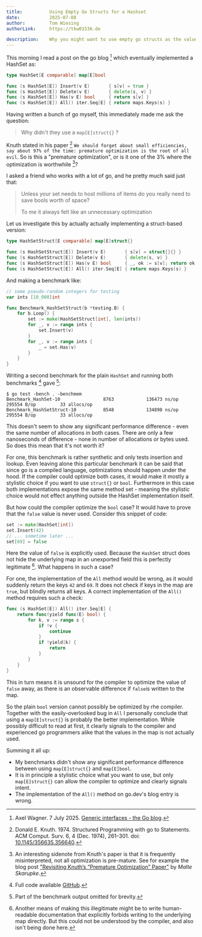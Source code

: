 ```yaml
---
title:          Using Empty Go Structs for a Hashset
date:           2025-07-08
author:         Tom Wiesing 
authorLink:     https://tkw01536.de

description:    Why you might want to use empty go structs as the value type for a hashset.
---
```


This morning I read a post on the go blog [^1] which eventually implemented a HashSet as:

```go
type HashSet[E comparable] map[E]bool

func (s HashSet[E]) Insert(v E)       { s[v] = true }
func (s HashSet[E]) Delete(v E)       { delete(s, v) }
func (s HashSet[E]) Has(v E) bool     { return s[v] }
func (s HashSet[E]) All() iter.Seq[E] { return maps.Keys(s) }
```

Having written a bunch of go myself, this immediately made me ask the question:

> Why didn't they use a `map[E]struct{}` ?

Knuth stated in his paper [^2] `We should forget about small efficiencies, say about 97% of the time: premature optimization is the root of all evil`.
So is this a "premature optimization", or is it one of the 3% where the optimization is worthwhile [^3]?

I asked a friend who works with a lot of go, and he pretty much said just that:

> Unless your set needs to host millions of items do you really need to save bools worth of space?
> 
> To me it always felt like an unnecessary optimization 

Let us investigate this by actually actually implementing a struct-based version:

```go
type HashSetStruct[E comparable] map[E]struct{}

func (s HashSetStruct[E]) Insert(v E)       { s[v] = struct{}{} }
func (s HashSetStruct[E]) Delete(v E)       { delete(s, v) }
func (s HashSetStruct[E]) Has(v E) bool     { _, ok := s[v]; return ok }
func (s HashSetStruct[E]) All() iter.Seq[E] { return maps.Keys(s) }
```

And making a benchmark like:

```go
// some pseudo-random integers for testing
var ints [10_000]int

func Benchmark_HashSetStruct(b *testing.B) {
	for b.Loop() {
		set := make(HashSetStruct[int], len(ints))
		for _, v := range ints {
			set.Insert(v)
		}
		for _, v := range ints {
			_ = set.Has(v)
		}
	}
}
```

Writing a second benchmark for the plain `HashSet` and running both benchmarks [^4] gave [^5]:

```
$ go test -bench . -benchmem
Benchmark_HashSet-10                8763            136473 ns/op          295554 B/op         33 allocs/op
Benchmark_HashSetStruct-10          8548            134898 ns/op          295554 B/op         33 allocs/op
```

This doesn't seem to show any significant performance difference - even the same number of allocations in both cases. 
There are only a few nanoseconds of difference - none in number of allocations or bytes used. 
So does this mean that it's not worth it?

For one, this benchmark is rather synthetic and only tests insertion and lookup.
Even leaving alone this particular benchmark it can be said that since go is a compiled language, optimizations should happen under the hood. 
If the compiler could optimize both cases, it would make it mostly a stylistic choice if you want to use `struct{}` or `bool`. 
Furthermore in this case both implementations expose the same method set - meaning the stylistic choice would not effect anything outside the HashSet implementation itself. 

But how could the compiler optimize the `bool` case?
It would have to prove that the `false` value is never used. 
Consider this snippet of code:

```go
set := make(HashSet[int])
set.Insert(42)
// ... sometime later ...
set[69] = false
```

Here the value of `false` is explicitly used. 
Because the `HashSet` struct does not hide the underlying map in an unexported field this is perfectly legitimate [^6]. 
What happens in such a case?

For one, the implementation of the `All` method would be wrong, as it would suddenly return the keys `42` and `69`. 
It does not check if keys in the map are `true`, but blindly returns all keys.
A correct implementation of the `All()` method requires such a check:

```go
func (s HashSet[E]) All() iter.Seq[E] {
	return func(yield func(E) bool) {
		for k, v := range s {
			if !v {
				continue
			}
			if !yield(k) {
				return
			}
		}
	}
}
```

This in turn means it is unsound for the compiler to optimize the value of `false` away, as there is an observable difference if `false`is written to the map.

So the plain `bool` version cannot possibly be optimized by rhe compiler.
Together with the easily-overlooked bug in `All` I personally conclude that using a `map[E]struct{}` is probably the better implementation.
While possibly difficult to read at first, it clearly signals to the compiler and experienced go programmers alike that the values in the map is not actually used. 

Summing it all up:

- My benchmarks didn't show any significant performance difference between using `map[E]struct{}` and `map[E]bool`.
- It is in principle a stylistic choice what you want to use, but only `map[E]struct{}` can allow the compiler to optimize and clearly signals intent. 
- The implementation of the `All()` method on go.dev's blog entry is wrong.

[^1]: Axel Wagner. 7 July 2025. [Generic interfaces - the Go blog](https://web.archive.org/web/20250707170826/https://go.dev/blog/generic-interfaces). 

[^2]: Donald E. Knuth. 1974. Structured Programming with go to Statements. ACM Comput. Surv. 6, 4 (Dec. 1974), 261–301. doi: [10.1145/356635.356640](https://doi.org/10.1145/356635.356640).

[^3]: An interesting sidenote from Knuth's paper is that it is frequently misinterpreted, not all optimization is pre-mature. 
See for example the blog post ["Revisiting Knuth’s “Premature Optimization” Paper"](https://web.archive.org/web/20250619231836/https://probablydance.com/2025/06/19/revisiting-knuths-premature-optimization-paper/) by *Malte Skarupke*.

[^4]: Full code available [GitHub](https://gist.github.com/tkw1536/f3a6f89f9c49a36f6143a426014630cb). 

[^5]: Part of the benchmark output omitted for brevity. 

[^6]: Another means of making this illegitimate might be to write human-readable documentation that explicitly forbids writing to the underlying map directly.
But this could not be understood by the compiler, and also isn't being done here. 
